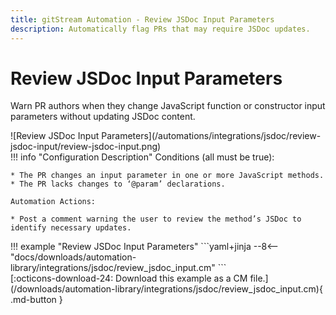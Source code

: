 ```yaml
---
title: gitStream Automation - Review JSDoc Input Parameters
description: Automatically flag PRs that may require JSDoc updates.
---
```

# Review JSDoc Input Parameters

Warn PR authors when they change JavaScript function or constructor input parameters without updating JSDoc content.


<div class="automationImage" markdown="1">
![Review JSDoc Input Parameters](/automations/integrations/jsdoc/review-jsdoc-input/review-jsdoc-input.png)
</div>
<div class="automationDescription" markdown="1">
!!! info "Configuration Description"
    Conditions (all must be true):

    * The PR changes an input parameter in one or more JavaScript methods.
    * The PR lacks changes to ‘@param’ declarations.

    Automation Actions:

    * Post a comment warning the user to review the method’s JSDoc to identify necessary updates.

</div>
<div class="automationExample" markdown="1">
!!! example "Review JSDoc Input Parameters"
    ```yaml+jinja
    --8<-- "docs/downloads/automation-library/integrations/jsdoc/review_jsdoc_input.cm"
    ```
    <div class="result" markdown>
      <span>
      [:octicons-download-24: Download this example as a CM file.](/downloads/automation-library/integrations/jsdoc/review_jsdoc_input.cm){ .md-button }
      </span>
    </div>
</div>